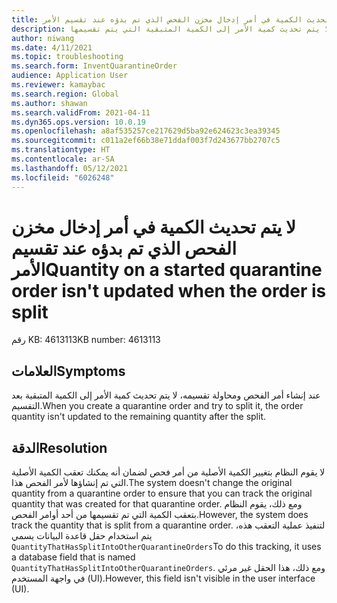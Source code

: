 ```yaml
---
title: لا يتم تحديث الكمية في أمر إدخال مخزن الفحص الذي تم بدؤه عند تقسيم الأمر
description: عند إنشاء أمر الفحص ومحاولة تقسيمه، لا يتم تحديث كمية الأمر إلى الكمية المتبقية التي يتم تقسيمها.
author: niwang
ms.date: 4/11/2021
ms.topic: troubleshooting
ms.search.form: InventQuarantineOrder
audience: Application User
ms.reviewer: kamaybac
ms.search.region: Global
ms.author: shawan
ms.search.validFrom: 2021-04-11
ms.dyn365.ops.version: 10.0.19
ms.openlocfilehash: a8af535257ce217629d5ba92e624623c3ea39345
ms.sourcegitcommit: c011a2ef66b38e71ddaf003f7d243677bb2707c5
ms.translationtype: HT
ms.contentlocale: ar-SA
ms.lasthandoff: 05/12/2021
ms.locfileid: "6026248"
---
```

# <a name="quantity-on-a-started-quarantine-order-isnt-updated-when-the-order-is-split"></a><span data-ttu-id="4e8e1-103">لا يتم تحديث الكمية في أمر إدخال مخزن الفحص الذي تم بدؤه عند تقسيم الأمر</span><span class="sxs-lookup"><span data-stu-id="4e8e1-103">Quantity on a started quarantine order isn't updated when the order is split</span></span>

<span data-ttu-id="4e8e1-104">رقم KB: 4613113</span><span class="sxs-lookup"><span data-stu-id="4e8e1-104">KB number: 4613113</span></span>

## <a name="symptoms"></a><span data-ttu-id="4e8e1-105">العلامات</span><span class="sxs-lookup"><span data-stu-id="4e8e1-105">Symptoms</span></span>

<span data-ttu-id="4e8e1-106">عند إنشاء أمر الفحص ومحاولة تقسيمه، لا يتم تحديث كمية الأمر إلى الكمية المتبقية بعد التقسيم.</span><span class="sxs-lookup"><span data-stu-id="4e8e1-106">When you create a quarantine order and try to split it, the order quantity isn't updated to the remaining quantity after the split.</span></span>

## <a name="resolution"></a><span data-ttu-id="4e8e1-107">الدقة</span><span class="sxs-lookup"><span data-stu-id="4e8e1-107">Resolution</span></span>

<span data-ttu-id="4e8e1-108">لا يقوم النظام بتغيير الكمية الأصلية من أمر فحص لضمان أنه يمكنك تعقب الكمية الأصلية التي تم إنشاؤها لأمر الفحص هذا.</span><span class="sxs-lookup"><span data-stu-id="4e8e1-108">The system doesn't change the original quantity from a quarantine order to ensure that you can track the original quantity that was created for that quarantine order.</span></span> <span data-ttu-id="4e8e1-109">ومع ذلك، يقوم النظام بتعقب الكمية التي تم تقسيمها من أحد أوامر الفحص.</span><span class="sxs-lookup"><span data-stu-id="4e8e1-109">However, the system does track the quantity that is split from a quarantine order.</span></span> <span data-ttu-id="4e8e1-110">لتنفيذ عملية التعقب هذه، يتم استخدام حقل قاعدة البيانات يسمي `QuantityThatHasSplitIntoOtherQuarantineOrders`</span><span class="sxs-lookup"><span data-stu-id="4e8e1-110">To do this tracking, it uses a database field that is named `QuantityThatHasSplitIntoOtherQuarantineOrders`.</span></span> <span data-ttu-id="4e8e1-111">ومع ذلك، هذا الحقل غير مرئي في واجهة المستخدم (UI).</span><span class="sxs-lookup"><span data-stu-id="4e8e1-111">However, this field isn't visible in the user interface (UI).</span></span>
